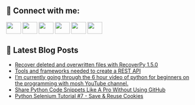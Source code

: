 ## 🔎 Connect with me:
[<img height="32" width="40" src="https://cdn.jsdelivr.net/npm/simple-icons@v5/icons/telegram.svg" />](https://t.me/bullbesh)
[<img height="32" width="40" src="https://cdn.jsdelivr.net/npm/simple-icons@v5/icons/vk.svg" />](https://vk.com/bullbesh)
[<img height="32" width="40" src="https://cdn.jsdelivr.net/npm/simple-icons@v5/icons/twitter.svg" />](https://twitter.com/bullbesh1)
[<img height="32" width="40" src="https://cdn.jsdelivr.net/npm/simple-icons@v5/icons/instagram.svg" />](https://www.instagram.com/bullbesh)
[<img height="32" width="40" src="https://cdn.jsdelivr.net/npm/simple-icons@v5/icons/reddit.svg" />](https://www.reddit.com/user/bullbesh)
[<img height="32" width="40" src="https://cdn.jsdelivr.net/npm/simple-icons@v5/icons/youtube.svg" />](https://www.youtube.com/channel/UCtfjRs6uzgq5mfm8S06WTcg)

## 📕 Latest Blog Posts
<!-- BLOG-POST-LIST:START -->
- [Recover deleted and overwritten files with RecoverPy 1.5.0](https://www.reddit.com/r/Python/comments/tv460d/recover_deleted_and_overwritten_files_with/)
- [Tools and frameworks needed to create a REST API](https://www.reddit.com/r/Python/comments/tv3w0x/tools_and_frameworks_needed_to_create_a_rest_api/)
- [I’m currently going through the 6 hour video of python for beginners on the programming with mosh YouTube channel.](https://www.reddit.com/r/Python/comments/tv3txu/im_currently_going_through_the_6_hour_video_of/)
- [Share Python Code Snippets Like A Pro Without Using GitHub](https://www.reddit.com/r/Python/comments/tv33br/share_python_code_snippets_like_a_pro_without/)
- [Python Selenium Tutorial #7 - Save &amp; Reuse Cookies](https://www.reddit.com/r/Python/comments/tv2rby/python_selenium_tutorial_7_save_reuse_cookies/)
<!-- BLOG-POST-LIST:END -->
